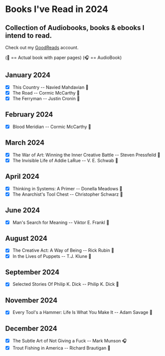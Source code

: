 # Books I've Read in 2024

## Collection of Audiobooks, books & ebooks I intend to read.

Check out my [GoodReads](https://www.goodreads.com/user/show/33690483-nick) account.

(:blue_book: == Actual book with paper pages)
(:headphones: == AudioBook)

## January 2024

- [x] This Country -- Navied Mahdavian :blue_book:
- [x] The Road -- Cormic McCarthy :blue_book:
- [x] The Ferryman -- Justin Cronin :blue_book:

## February 2024

- [x] Blood Meridian -- Cormic McCarthy :blue_book:

## March 2024

- [x] The War of Art: Winning the Inner Creative Battle -- Steven Pressfeild :blue_book:
- [x] The Invisible Life of Addie LaRue -- V. E. Schwab :blue_book:

## April 2024

- [x] Thinking in Systems: A Primer -- Donella Meadows :blue_book:
- [x] The Anarchist's Tool Chest -- Christopher Schwarz :blue_book:

## June 2024

- [x] Man's Search for Meaning -- Viktor E. Frankl :blue_book:

## August 2024

- [x] The Creative Act: A Way of Being -- Rick Rubin :blue_book:
- [x] In the Lives of Puppets -- T.J. Klune :blue_book:

## September 2024

- [x] Selected Stories Of Philip K. Dick -- Philip K. Dick :blue_book:

## November 2024

- [x] Every Tool's a Hammer: Life Is What You Make It -- Adam Savage :blue_book:

## December 2024

- [x] The Subtle Art of Not Giving a Fuck -- Mark Munson :headphones:
- [x] Trout Fishing in America -- Richard Brautigan :blue_book:
